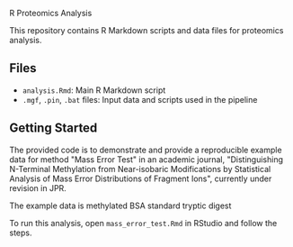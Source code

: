  R Proteomics Analysis

This repository contains R Markdown scripts and data files for proteomics analysis.

## Files
- `analysis.Rmd`: Main R Markdown script
- `.mgf`, `.pin`, `.bat` files: Input data and scripts used in the pipeline

## Getting Started
The provided code is to demonstrate and provide a reproducible example data for method "Mass Error Test" in an academic journal, 
"Distinguishing N-Terminal Methylation from Near-isobaric Modifications by Statistical Analysis of Mass Error Distributions of Fragment Ions",
currently under revision in JPR.

The example data is methylated BSA standard tryptic digest

To run this analysis, open `mass_error_test.Rmd` in RStudio and follow the steps.